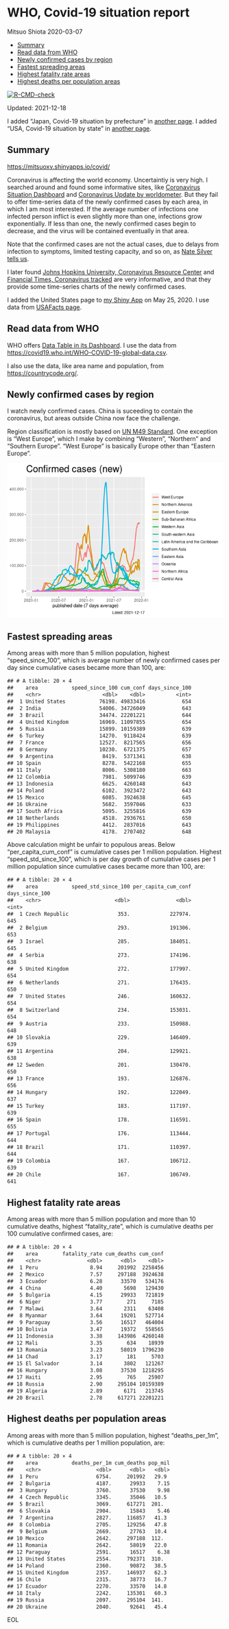 WHO, Covid-19 situation report
================
Mitsuo Shiota
2020-03-07

-   [Summary](#summary)
-   [Read data from WHO](#read-data-from-who)
-   [Newly confirmed cases by region](#newly-confirmed-cases-by-region)
-   [Fastest spreading areas](#fastest-spreading-areas)
-   [Highest fatality rate areas](#highest-fatality-rate-areas)
-   [Highest deaths per population
    areas](#highest-deaths-per-population-areas)

<!-- badges: start -->

[![R-CMD-check](https://github.com/mitsuoxv/covid/workflows/R-CMD-check/badge.svg)](https://github.com/mitsuoxv/covid/actions)
<!-- badges: end -->

Updated: 2021-12-18

I added “Japan, Covid-19 situation by prefecture” in [another
page](Japan.md). I added “USA, Covid-19 situation by state” in [another
page](USA.md).

## Summary

<https://mitsuoxv.shinyapps.io/covid/>

Coronavirus is affecting the world economy. Uncertaintiy is very high. I
searched around and found some informative sites, like [Coronavirus
Situation
Dashboard](https://who.maps.arcgis.com/apps/opsdashboard/index.html#/c88e37cfc43b4ed3baf977d77e4a0667)
and [Coronavirus Update by
worldometer](https://www.worldometers.info/coronavirus/). But they fail
to offer time-series data of the newly confirmed cases by each area, in
which I am most interested. If the average number of infections one
infected person inflict is even slightly more than one, infections grow
exponentially. If less than one, the newly confirmed cases begin to
decrease, and the virus will be contained eventually in that area.

Note that the confirmed cases are not the actual cases, due to delays
from infection to symptoms, limited testing capacity, and so on, as
[Nate Silver tells
us](https://fivethirtyeight.com/features/coronavirus-case-counts-are-meaningless/).

I later found [Johns Hopkins University, Coronavirus Resource
Center](https://coronavirus.jhu.edu/) and [Financial Times, Coronavirus
tracked](https://www.ft.com/content/a26fbf7e-48f8-11ea-aeb3-955839e06441)
are very informative, and that they provide some time-series charts of
the newly confirmed cases.

I added the United States page to [my Shiny
App](https://mitsuoxv.shinyapps.io/covid/) on May 25, 2020. I use data
from [USAFacts
page](https://usafacts.org/visualizations/coronavirus-covid-19-spread-map/).

## Read data from WHO

WHO offers [Data Table in its Dashboard](https://covid19.who.int/table).
I use the data from
<https://covid19.who.int/WHO-COVID-19-global-data.csv>.

I also use the data, like area name and population, from
<https://countrycode.org/>.

## Newly confirmed cases by region

I watch newly confirmed cases. China is suceeding to contain the
coronavirus, but areas outside China now face the challenge.

Region classification is mostly based on [UN M49
Standard](https://unstats.un.org/unsd/methodology/m49/). One exception
is “West Europe”, which I make by combining “Western”, “Northern” and
“Southern Europe”. “West Europe” is basically Europe other than “Eastern
Europe”.

![](README_files/figure-gfm/chart-1.png)<!-- -->

## Fastest spreading areas

Among areas with more than 5 million population, highest
“speed\_since\_100”, which is average number of newly confirmed cases
per day since cumulative cases became more than 100, are:

    ## # A tibble: 20 × 4
    ##    area           speed_since_100 cum_conf days_since_100
    ##    <chr>                    <dbl>    <dbl>          <int>
    ##  1 United States           76198. 49833416            654
    ##  2 India                   54006. 34726049            643
    ##  3 Brazil                  34474. 22201221            644
    ##  4 United Kingdom          16969. 11097855            654
    ##  5 Russia                  15899. 10159389            639
    ##  6 Turkey                  14270.  9118424            639
    ##  7 France                  12527.  8217565            656
    ##  8 Germany                 10230.  6721375            657
    ##  9 Argentina                8419.  5371341            638
    ## 10 Spain                    8278.  5422168            655
    ## 11 Italy                    8006.  5308180            663
    ## 12 Colombia                 7981.  5099746            639
    ## 13 Indonesia                6625.  4260148            643
    ## 14 Poland                   6102.  3923472            643
    ## 15 Mexico                   6085.  3924638            645
    ## 16 Ukraine                  5682.  3597046            633
    ## 17 South Africa             5095.  3255816            639
    ## 18 Netherlands              4518.  2936761            650
    ## 19 Philippines              4412.  2837016            643
    ## 20 Malaysia                 4178.  2707402            648

Above calculation might be unfair to populous areas. Below
“per\_capita\_cum\_conf” is cumulative cases per 1 million population.
Highest “speed\_std\_since\_100”, which is per day growth of cumulative
cases per 1 million population since cumulative cases became more than
100, are:

    ## # A tibble: 20 × 4
    ##    area           speed_std_since_100 per_capita_cum_conf days_since_100
    ##    <chr>                        <dbl>               <dbl>          <int>
    ##  1 Czech Republic                353.             227974.            645
    ##  2 Belgium                       293.             191306.            653
    ##  3 Israel                        285.             184051.            645
    ##  4 Serbia                        273.             174196.            638
    ##  5 United Kingdom                272.             177997.            654
    ##  6 Netherlands                   271.             176435.            650
    ##  7 United States                 246.             160632.            654
    ##  8 Switzerland                   234.             153031.            654
    ##  9 Austria                       233.             150988.            648
    ## 10 Slovakia                      229.             146409.            639
    ## 11 Argentina                     204.             129921.            638
    ## 12 Sweden                        201.             130470.            650
    ## 13 France                        193.             126876.            656
    ## 14 Hungary                       192.             122049.            637
    ## 15 Turkey                        183.             117197.            639
    ## 16 Spain                         178.             116591.            655
    ## 17 Portugal                      176.             113444.            644
    ## 18 Brazil                        171.             110397.            644
    ## 19 Colombia                      167.             106712.            639
    ## 20 Chile                         167.             106749.            641

## Highest fatality rate areas

Among areas with more than 5 million population and more than 10
cumulative deaths, highest “fatality\_rate”, which is cumulative deaths
per 100 cumulative confirmed cases, are:

    ## # A tibble: 20 × 4
    ##    area        fatality_rate cum_deaths cum_conf
    ##    <chr>               <dbl>      <dbl>    <dbl>
    ##  1 Peru                 8.94     201992  2258456
    ##  2 Mexico               7.57     297188  3924638
    ##  3 Ecuador              6.28      33570   534176
    ##  4 China                4.40       5698   129430
    ##  5 Bulgaria             4.15      29933   721819
    ##  6 Niger                3.77        271     7185
    ##  7 Malawi               3.64       2311    63408
    ##  8 Myanmar              3.64      19201   527714
    ##  9 Paraguay             3.56      16517   464004
    ## 10 Bolivia              3.47      19372   558565
    ## 11 Indonesia            3.38     143986  4260148
    ## 12 Mali                 3.35        634    18939
    ## 13 Romania              3.23      58019  1796230
    ## 14 Chad                 3.17        181     5703
    ## 15 El Salvador          3.14       3802   121267
    ## 16 Hungary              3.08      37530  1218295
    ## 17 Haiti                2.95        765    25907
    ## 18 Russia               2.90     295104 10159389
    ## 19 Algeria              2.89       6171   213745
    ## 20 Brazil               2.78     617271 22201221

## Highest deaths per population areas

Among areas with more than 5 million population, highest
“deaths\_per\_1m”, which is cumulative deaths per 1 million population,
are:

    ## # A tibble: 20 × 4
    ##    area           deaths_per_1m cum_deaths pop_mil
    ##    <chr>                  <dbl>      <dbl>   <dbl>
    ##  1 Peru                   6754.     201992   29.9 
    ##  2 Bulgaria               4187.      29933    7.15
    ##  3 Hungary                3760.      37530    9.98
    ##  4 Czech Republic         3345.      35046   10.5 
    ##  5 Brazil                 3069.     617271  201.  
    ##  6 Slovakia               2904.      15843    5.46
    ##  7 Argentina              2827.     116857   41.3 
    ##  8 Colombia               2705.     129256   47.8 
    ##  9 Belgium                2669.      27763   10.4 
    ## 10 Mexico                 2642.     297188  112.  
    ## 11 Romania                2642.      58019   22.0 
    ## 12 Paraguay               2591.      16517    6.38
    ## 13 United States          2554.     792371  310.  
    ## 14 Poland                 2360.      90872   38.5 
    ## 15 United Kingdom         2357.     146937   62.3 
    ## 16 Chile                  2315.      38773   16.7 
    ## 17 Ecuador                2270.      33570   14.8 
    ## 18 Italy                  2242.     135301   60.3 
    ## 19 Russia                 2097.     295104  141.  
    ## 20 Ukraine                2040.      92641   45.4

EOL
